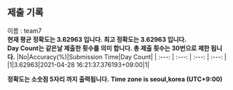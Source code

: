 


  
## 제출 기록  
이름 : team7  
**현재 평균 정확도는 3.62963 입니다. 최고 정확도는 3.62963 입니다.**  
**Day Count는 같은날 제출한 횟수를 의미 합니다. 총 제출 횟수는 30번으로 제한 됩니다.**
|No|Accuracy(%)|Submission Time|Day Count|
| :---: | :---: | :---: | :---: |
|1|3.62963|2021-04-28 16:21:37.376193+09:00|1|


**정확도는 소숫점 5자리 까지 출력됩니다.**
**Time zone is seoul,korea (UTC+9:00)**
